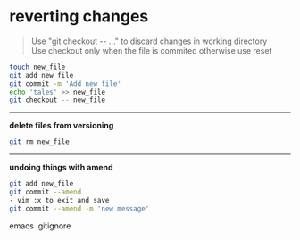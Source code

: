 reverting changes
=================

<blockquote>
Use "git checkout -- <file>..." to discard changes in working directory<br>
Use checkout only when the file is commited otherwise use reset
</blockquote>


```bash
touch new_file
git add new_file
git commit -m 'Add new file'
echo 'tales' >> new_file
git checkout -- new_file
```

---- 
**delete files from versioning**

```bash
git rm new_file
```
----

**undoing things with amend**
```bash
git add new_file
git commit --amend
- vim :x to exit and save
git commit --amend -m 'new message'
```

emacs .gitignore
